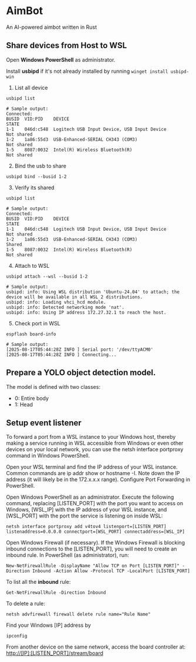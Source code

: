 # AimBot
An AI-powered aimbot written in Rust

## Share devices from Host to WSL
Open **Windows PowerShell** as administrator.

Install **usbipd** if it's not already installed by running ```winget install usbipd-win```
1. List all device
```shell
usbipd list
```
```text
# Sample output:
Connected:
BUSID  VID:PID    DEVICE                                                        STATE
1-1    046d:c548  Logitech USB Input Device, USB Input Device                   Not shared
1-2    1a86:55d3  USB-Enhanced-SERIAL CH343 (COM3)                              Not shared
1-5    8087:0032  Intel(R) Wireless Bluetooth(R)                                Not shared
```
2. Bind the usb to share
```shell
usbipd bind --busid 1-2
```
3. Verify its shared
```shell
usbipd list
```
```text
# Sample output:
Connected:
BUSID  VID:PID    DEVICE                                                        STATE
1-1    046d:c548  Logitech USB Input Device, USB Input Device                   Not shared
1-2    1a86:55d3  USB-Enhanced-SERIAL CH343 (COM3)                              Shared
1-5    8087:0032  Intel(R) Wireless Bluetooth(R)                                Not shared
```
4. Attach to WSL
```shell
usbipd attach --wsl --busid 1-2
```
```text
# Sample output:
usbipd: info: Using WSL distribution 'Ubuntu-24.04' to attach; the device will be available in all WSL 2 distributions.
usbipd: info: Loading vhci_hcd module.
usbipd: info: Detected networking mode 'nat'.
usbipd: info: Using IP address 172.27.32.1 to reach the host.
```
5. Check port in WSL
```shell
espflash board-info
```
```text
# Sample output:
[2025-08-17T05:44:28Z INFO ] Serial port: '/dev/ttyACM0'
[2025-08-17T05:44:28Z INFO ] Connecting...
```


## Prepare a YOLO object detection model. 
The model is defined with two classes:
- 0: Entire body
- 1: Head


## Setup event listener

To forward a port from a WSL instance to your Windows host, thereby making a service running in WSL accessible from Windows or even other devices on your local network, you can use the netsh interface portproxy command in Windows PowerShell.

Open your WSL terminal and find the IP address of your WSL instance. Common commands are ip addr show or hostname -I. Note down the IP address (it will likely be in the 172.x.x.x range). Configure Port Forwarding in PowerShell.

Open Windows PowerShell as an administrator. Execute the following command, replacing [LISTEN_PORT] with the port you want to access on Windows, [WSL_IP] with the IP address of your WSL instance, and [WSL_PORT] with the port the service is listening on inside WSL:

```shell
netsh interface portproxy add v4tov4 listenport=[LISTEN_PORT] listenaddress=0.0.0.0 connectport=[WSL_PORT] connectaddress=[WSL_IP]
```

Open Windows Firewall (if necessary). If the Windows Firewall is blocking inbound connections to the [LISTEN_PORT], you will need to create an inbound rule. In PowerShell (as administrator), run:

```shell
New-NetFirewallRule -DisplayName "Allow TCP on Port [LISTEN_PORT]" -Direction Inbound -Action Allow -Protocol TCP -LocalPort [LISTEN_PORT]
```

To list all the **inbound** rule:

```shell
Get-NetFirewallRule -Direction Inbound
```

To delete a rule:

```shell
netsh advfirewall firewall delete rule name="Rule Name"
```

Find your Windows [IP] address by

```shell
ipconfig
```

From another device on the same network, access the board controller at: [http://[IP]:[LISTEN_PORT]/stream/board]()